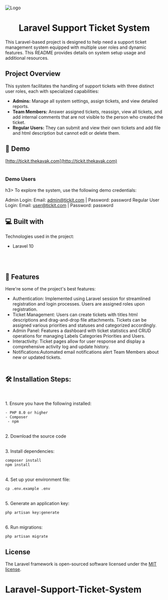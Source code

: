 
![Logo](path/to/your/logo.png)



<h1 align="center" id="title">Laravel Support Ticket System</h1>

<p id="description">This Laravel-based project is designed to help need a support ticket management system equipped with multiple user roles and dynamic features. This README provides details on system setup usage and additional resources.</p>

## Project Overview

This system facilitates the handling of support tickets with three distinct user roles, each with specialized capabilities:

- **Admins:** Manage all system settings, assign tickets, and view detailed reports.
- **Team Members:** Answer assigned tickets, reassign, view all tickets, and add internal comments that are not visible to the person who created the ticket.
- **Regular Users:** They can submit and view their own tickets and add file and html description but cannot edit or delete them.

<h2>🚀 Demo</h2>

[http://tickit.thekavak.com](http://tickit.thekavak.com)
<br><br>

<h3>Demo Users</h3>h3>
To explore the system, use the following demo credentials:

Admin Login: Email: admin@tickit.com | Password: password
Regular User Login: Email: user@tickit.com | Password: password

 <h2>💻 Built with</h2>

Technologies used in the project:

*   Laravel 10
  
<br><br>
<h2>🧐 Features</h2>

Here're some of the project's best features:

*   Authentication: Implemented using Laravel session for streamlined registration and login processes. Users are assigned roles upon registration.
*   Ticket Management: Users can create tickets with titles html descriptions and drag-and-drop file attachments. Tickets can be assigned various priorities and statuses and categorized accordingly.
*   Admin Panel: Features a dashboard with ticket statistics and CRUD operations for managing Labels Categories Priorities and Users.
*   Interactivity: Ticket pages allow for user response and display a comprehensive activity log and update history.
*   Notifications:Automated email notifications alert Team Members about new or updated tickets.
<br><br>
<h2>🛠️ Installation Steps:</h2>
<br>
<p>1. Ensure you have the following installed:</p>

```
- PHP 8.0 or higher
- Composer
 - npm
```
<p><br>2. Download the source code</p>

<p><br>3. Install dependencies:</p>

```
composer install 
npm install
```

<p><br>4. Set up your environment file:</p>

```
cp .env.example .env
```

<p><br>5. Generate an application key:</p>

```
php artisan key:generate
```

<p><br>6. Run migrations:</p>

```
php artisan migrate
```

  
  
## License

The Laravel framework is open-sourced software licensed under the [MIT license](https://opensource.org/licenses/MIT).
# Laravel-Support-Ticket-System
